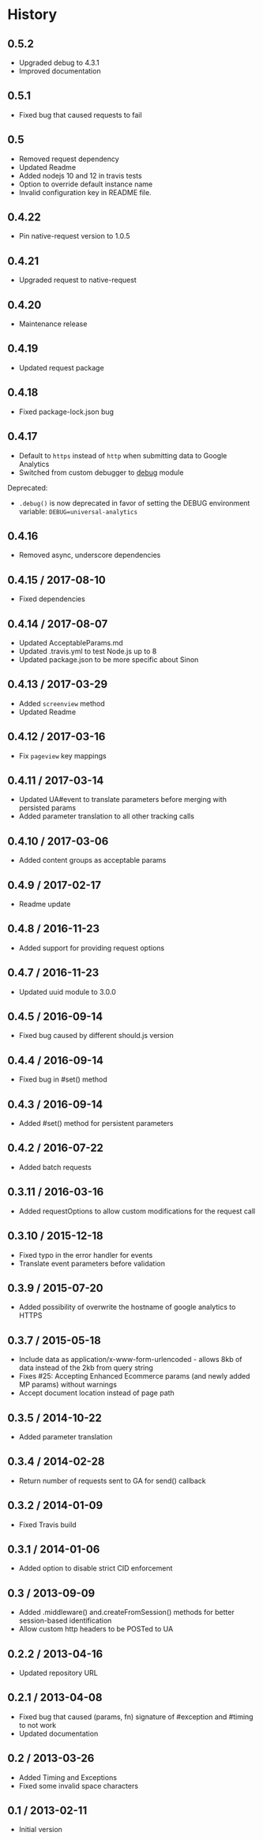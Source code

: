 # History

## 0.5.2

- Upgraded debug to 4.3.1
- Improved documentation

## 0.5.1

- Fixed bug that caused requests to fail

## 0.5

- Removed request dependency
- Updated Readme
- Added nodejs 10 and 12 in travis tests
- Option to override default instance name
- Invalid configuration key in README file.

## 0.4.22

- Pin native-request version to 1.0.5

## 0.4.21

- Upgraded request to native-request

## 0.4.20

- Maintenance release

## 0.4.19

- Updated request package

## 0.4.18

- Fixed package-lock.json bug

## 0.4.17

- Default to `https` instead of `http` when submitting data to Google Analytics
- Switched from custom debugger to [debug](https://www.npmjs.com/package/debug) module

Deprecated:
- `.debug()` is now deprecated in favor of setting the DEBUG environment variable: `DEBUG=universal-analytics`

## 0.4.16

- Removed async, underscore dependencies

## 0.4.15 / 2017-08-10

- Fixed dependencies

## 0.4.14 / 2017-08-07

- Updated AcceptableParams.md
- Updated .travis.yml to test Node.js up to 8
- Updated package.json to be more specific about Sinon

## 0.4.13 / 2017-03-29

- Added `screenview` method
- Updated Readme

## 0.4.12 / 2017-03-16

- Fix `pageview` key mappings

## 0.4.11 / 2017-03-14

- Updated UA#event to translate parameters before merging with persisted params
- Added parameter translation to all other tracking calls

## 0.4.10 / 2017-03-06

- Added content groups as acceptable params

## 0.4.9 / 2017-02-17

- Readme update

## 0.4.8 / 2016-11-23

- Added support for providing request options

## 0.4.7 / 2016-11-23

- Updated uuid module to 3.0.0

## 0.4.5 / 2016-09-14

- Fixed bug caused by different should.js version

## 0.4.4 / 2016-09-14

- Fixed bug in #set() method

## 0.4.3 / 2016-09-14

- Added #set() method for persistent parameters

## 0.4.2 / 2016-07-22

- Added batch requests

## 0.3.11 / 2016-03-16

- Added requestOptions to allow custom modifications for the request call

## 0.3.10 / 2015-12-18

- Fixed typo in the error handler for events
- Translate event parameters before validation

## 0.3.9 / 2015-07-20

- Added possibility of overwrite the hostname of google analytics to HTTPS

## 0.3.7 / 2015-05-18

- Include data as application/x-www-form-urlencoded - allows 8kb of data instead of the 2kb from query string
- Fixes #25: Accepting Enhanced Ecommerce params (and newly added MP params) without warnings
- Accept document location instead of page path

## 0.3.5 / 2014-10-22

- Added parameter translation

## 0.3.4 / 2014-02-28

- Return number of requests sent to GA for send() callback

## 0.3.2 / 2014-01-09

- Fixed Travis build

## 0.3.1 / 2014-01-06

- Added option to disable strict CID enforcement

## 0.3 / 2013-09-09

- Added .middleware() and.createFromSession() methods for better session-based identification
- Allow custom http headers to be POSTed to UA

## 0.2.2 / 2013-04-16

- Updated repository URL

## 0.2.1 / 2013-04-08

- Fixed bug that caused (params, fn) signature of #exception and #timing to not work
- Updated documentation

## 0.2 / 2013-03-26

- Added Timing and Exceptions
- Fixed some invalid space characters

## 0.1 / 2013-02-11

- Initial version
